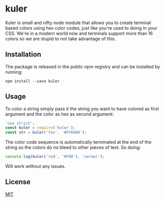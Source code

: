 # kuler
Kuler is small and nifty node module that allows you to create terminal based
colors using hex color codes, just like you're used to doing in your CSS. We're
in a modern world now and terminals support more than 16 colors so we are stupid
to not take advantage of this.
## Installation
The package is released in the public npm registry and can be installed by
running:
```
npm install --save kuler
```
## Usage
To color a string simply pass it the string you want to have colored as first
argument and the color as hex as second argument:
```js
'use strict';
const kuler = require('kuler');
const str = kuler('foo', '#FF6600');
```
The color code sequence is automatically terminated at the end of the string so
the colors do no bleed to other pieces of text. So doing:
```js
console.log(kuler('red', '#F00'), 'normal');
```
Will work without any issues.
## License
[MIT](LICENSE)
